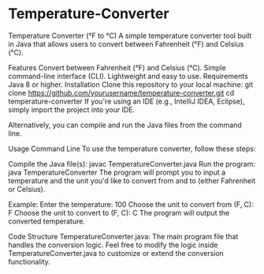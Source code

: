 # Temperature-Converter
Temperature Converter (°F to °C)
A simple temperature converter tool built in Java that allows users to convert between Fahrenheit (°F) and Celsius (°C).

Features
Convert between Fahrenheit (°F) and Celsius (°C).
Simple command-line interface (CLI).
Lightweight and easy to use.
Requirements
Java 8 or higher.
Installation
Clone this repository to your local machine:
git clone https://github.com/yourusername/temperature-converter.git
cd temperature-converter
If you're using an IDE (e.g., IntelliJ IDEA, Eclipse), simply import the project into your IDE.

Alternatively, you can compile and run the Java files from the command line.

Usage
Command Line
To use the temperature converter, follow these steps:

Compile the Java file(s):
javac TemperatureConverter.java
Run the program:
java TemperatureConverter
The program will prompt you to input a temperature and the unit you'd like to convert from and to (either Fahrenheit or Celsius).

Example:
Enter the temperature: 100
Choose the unit to convert from (F, C): F
Choose the unit to convert to (F, C): C
The program will output the converted temperature.

Code Structure
TemperatureConverter.java: The main program file that handles the conversion logic.
Feel free to modify the logic inside TemperatureConverter.java to customize or extend the conversion functionality.

